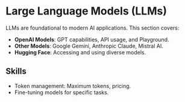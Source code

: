# Large Language Models (LLMs)

LLMs are foundational to modern AI applications. This section covers:

- **OpenAI Models**: GPT capabilities, API usage, and Playground.
- **Other Models**: Google Gemini, Anthropic Claude, Mistral AI.
- **Hugging Face**: Accessing and using diverse models.

## Skills

- Token management: Maximum tokens, pricing.
- Fine-tuning models for specific tasks.
